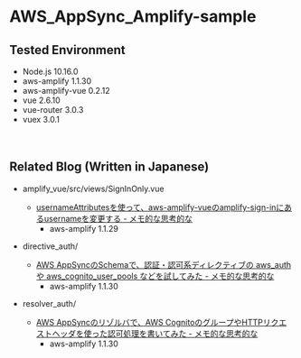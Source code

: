 # AWS_AppSync_Amplify-sample


## Tested Environment

- Node.js 10.16.0
- aws-amplify 1.1.30
- aws-amplify-vue 0.2.12
- vue 2.6.10
- vue-router 3.0.3
- vuex 3.0.1

　  

## Related Blog (Written in Japanese)

- amplify_vue/src/views/SignInOnly.vue
  - [usernameAttributesを使って、aws-amplify-vueのamplify-sign-inにあるusernameを変更する - メモ的な思考的な](https://thinkami.hatenablog.com/entry/2019/07/06/231958)
    - aws-amplify 1.1.29
  
- directive_auth/
  - [AWS AppSyncのSchemaで、認証・認可系ディレクティブの aws_auth や aws_cognito_user_pools などを試してみた - メモ的な思考的な](https://thinkami.hatenablog.com/entry/2019/07/11/235535)
    - aws-amplify 1.1.30
    
- resolver_auth/
  - [AWS AppSyncのリゾルバで、AWS CognitoのグループやHTTPリクエストヘッダを使った認可処理を書いてみた - メモ的な思考的な](https://thinkami.hatenablog.com/entry/2019/07/14/215622)
    - aws-amplify 1.1.30